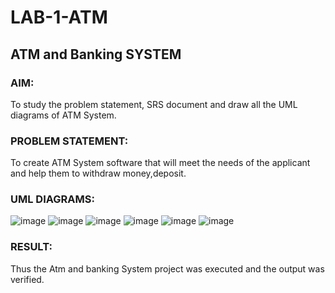 # LAB-1-ATM
## ATM and Banking SYSTEM
### AIM: 
To study the problem statement, SRS document and draw all the UML diagrams of ATM
System.
### PROBLEM STATEMENT:
To create ATM System software that will meet the needs of the applicant and help them
to withdraw money,deposit.
### UML DIAGRAMS:
![image](https://github.com/Mythilidharman/LAB-1-ATM/assets/119104110/45271758-7094-4f09-8ea0-337f9dd3a24c)
![image](https://github.com/Mythilidharman/LAB-1-ATM/assets/119104110/88766116-42c0-41fa-adb0-9ee06187385a)
![image](https://github.com/Mythilidharman/LAB-1-ATM/assets/119104110/e9f17b58-de47-4fb5-b71a-e2dba6400a6c)
![image](https://github.com/Mythilidharman/LAB-1-ATM/assets/119104110/ea80ed14-bbe3-4eb0-8aae-ca8f0cfe4b95)
![image](https://github.com/Mythilidharman/LAB-1-ATM/assets/119104110/fb1af476-f226-4974-a519-ebbd868a92d9)
![image](https://github.com/Mythilidharman/LAB-1-ATM/assets/119104110/68e750ad-7a56-427a-bb18-39d2c25fcf3b)





### RESULT: 
Thus the Atm and banking System project was executed and the output was verified.
